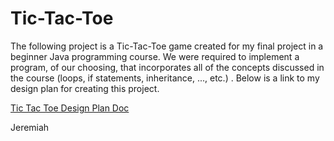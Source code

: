 # Tic-Tac-Toe


The following project is a Tic-Tac-Toe game created for my final project in a beginner Java programming course. 
We were required to  implement a  program, of our choosing, that incorporates all of the concepts discussed in the course (loops, if statements, inheritance, ..., etc.) . Below is a link to my design plan for creating this project. 




[Tic Tac Toe Design Plan Doc](https://drive.google.com/a/bu.edu/file/d/0B_Mzb0tpEYLWM0lmNU1KT2sxWTQ/view?usp=sharing)

Jeremiah 
